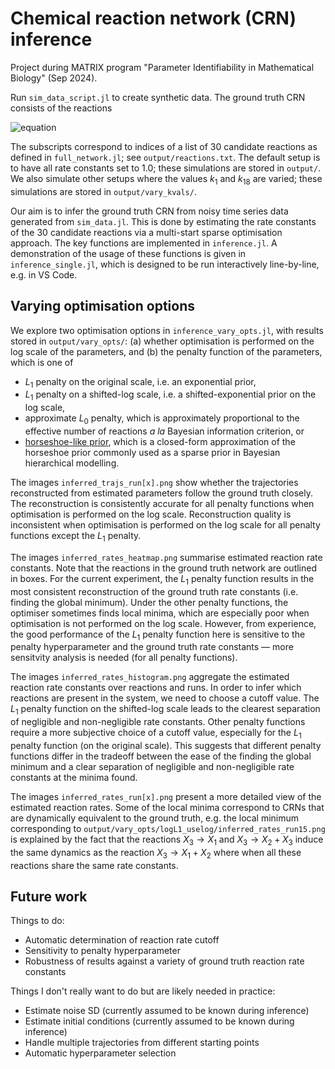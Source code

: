 # Chemical reaction network (CRN) inference

Project during MATRIX program "Parameter Identifiability in Mathematical Biology" (Sep 2024).

Run `sim_data_script.jl` to create synthetic data. The ground truth CRN consists of the reactions

![equation](https://latex.codecogs.com/png.image?\dpi{200}\bg{white}X_1\xrightarrow[]{k_{1}}X_2\quad\text{&space;and&space;}\quad&space;X_1&plus;X_2\overset{k_{18}}{\underset{k_{13}}\rightleftharpoons}X_3.)

The subscripts correspond to indices of a list of 30 candidate reactions as defined in `full_network.jl`; see `output/reactions.txt`. The default setup is to have all rate constants set to 1.0; these simulations are stored in `output/`. We also simulate other setups where the values $k_1$ and $k_{18}$ are varied; these simulations are stored in `output/vary_kvals/`.

Our aim is to infer the ground truth CRN from noisy time series data generated from `sim_data.jl`. This is done by estimating the rate constants of the 30 candidate reactions via a multi-start sparse optimisation approach. The key functions are implemented in `inference.jl`. A demonstration of the usage of these functions is given in `inference_single.jl`, which is designed to be run interactively line-by-line, e.g. in VS Code.

## Varying optimisation options

We explore two optimisation options in `inference_vary_opts.jl`, with results stored in `output/vary_opts/`: (a) whether optimisation is performed on the log scale of the parameters, and (b) the penalty function of the parameters, which is one of
- $L_1$ penalty on the original scale, i.e. an exponential prior,
- $L_1$ penalty on a shifted-log scale, i.e. a shifted-exponential prior on the log scale,
- approximate $L_0$ penalty, which is approximately proportional to the effective number of reactions *a la* Bayesian information criterion, or
- [horseshoe-like prior](https://arxiv.org/abs/1702.07400), which is a closed-form approximation of the horseshoe prior commonly used as a sparse prior in Bayesian hierarchical modelling.

The images `inferred_trajs_run[x].png` show whether the trajectories reconstructed from estimated parameters follow the ground truth closely. The reconstruction is consistently accurate for all penalty functions when optimisation is performed on the log scale. Reconstruction quality is inconsistent when optimisation is performed on the log scale for all penalty functions except the $L_1$ penalty.

The images `inferred_rates_heatmap.png` summarise estimated reaction rate constants. Note that the reactions in the ground truth network are outlined in boxes. For the current experiment, the $L_1$ penalty function results in the most consistent reconstruction of the ground truth rate constants (i.e. finding the global minimum). Under the other penalty functions, the optimiser sometimes finds local minima, which are especially poor when optimisation is not performed on the log scale. However, from experience, the good performance of the $L_1$ penalty function here is sensitive to the penalty hyperparameter and the ground truth rate constants &mdash; more sensitvity analysis is needed (for all penalty functions).

The images `inferred_rates_histogram.png` aggregate the estimated reaction rate constants over reactions and runs. In order to infer which reactions are present in the system, we need to choose a cutoff value. The $L_1$ penalty function on the shifted-log scale leads to the clearest separation of negligible and non-negligible rate constants. Other penalty functions require a more subjective choice of a cutoff value, especially for the $L_1$ penalty function (on the original scale). This suggests that different penalty functions differ in the tradeoff between the ease of the finding the global minimum and a clear separation of negligible and non-negligible rate constants at the minima found.

The images `inferred_rates_run[x].png` present a more detailed view of the estimated reaction rates. Some of the local minima correspond to CRNs that are dynamically equivalent to the ground truth, e.g. the local minimum corresponding to `output/vary_opts/logL1_uselog/inferred_rates_run15.png` is explained by the fact that the reactions $X_3 \rightarrow X_1$ and $X_3 \rightarrow X_2 + X_3$ induce the same dynamics as the reaction $X_3 \rightarrow X_1 + X_2$ where when all these reactions share the same rate constants.

## Future work

Things to do:
- Automatic determination of reaction rate cutoff
- Sensitivity to penalty hyperparameter
- Robustness of results against a variety of ground truth reaction rate constants

Things I don't really want to do but are likely needed in practice:
- Estimate noise SD (currently assumed to be known during inference)
- Estimate initial conditions (currently assumed to be known during inference)
- Handle multiple trajectories from different starting points
- Automatic hyperparameter selection
